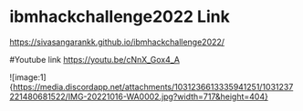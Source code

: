 # ibmhackchallenge2022 Link
https://sivasangarankk.github.io/ibmhackchallenge2022/



#Youtube link
https://youtu.be/cNnX_Gox4_A

![image:1]{https://media.discordapp.net/attachments/1031236613335941251/1031237221480681522/IMG-20221016-WA0002.jpg?width=717&height=404}
